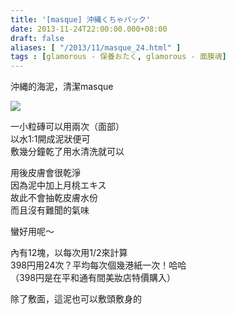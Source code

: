 ```yaml
---
title: '[masque] 沖縄くちゃパック'
date: 2013-11-24T22:00:00.000+08:00
draft: false
aliases: [ "/2013/11/masque_24.html" ]
tags : [glamorous - 保養おたく, glamorous - 面膜魂]
---
```


沖縄的海泥，清潔masque  

[![](https://4.bp.blogspot.com/-v41s3frBebw/XCeAKyaBWYI/AAAAAAAACyA/UXTdS57814YnRMIoG8HfBcZNkXzbmIIZACLcBGAs/s640/92.jpg)](https://4.bp.blogspot.com/-v41s3frBebw/XCeAKyaBWYI/AAAAAAAACyA/UXTdS57814YnRMIoG8HfBcZNkXzbmIIZACLcBGAs/s1600/92.jpg)

一小粒磚可以用兩次（面部）  
以水1:1開成泥狀便可  
敷幾分鐘乾了用水清洗就可以  
  
用後皮膚會很乾淨  
因為泥中加上月桃エキス  
故此不會抽乾皮膚水份  
而且沒有難聞的氣味  
  
蠻好用呢～  
  
內有12塊，以每次用1/2來計算  
398円用24次？平均每次個幾港紙一次！哈哈  
（398円是在平和通有間美妝店特價購入）  
  
除了敷面，這泥也可以敷頭敷身的